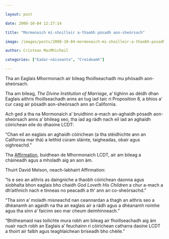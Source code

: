 ```yaml
---

layout: post

date: 2008-10-04 12:27:14

title: "Mormonaich mì-shoilleir a-thaobh pòsadh aon-sheòrsach"

image: /images/posts/2008-10-04-mormonaich-mi-shoilleir-a-thaobh-posadh-aon-sheorsach.webp

author: Crìstean MacMhìcheil

categories: ["Eadar-nàiseanta", "Creideamh"]

---
```


Tha an Eaglais Mhormonach air bileag fhoillseachadh mu phòsadh aon-sheòrsach.

Tha am bileag, *The Divine Institution of Marriage*, a’ tighinn as dèidh dhan Eaglais aithris fhoillseachadh anns an tug iad taic ri Proposition 8, a bhios a’ cur casg air pòsadh aon-sheòrsach ann an California.

Ach ged a tha na Mormonaich a’ bruidhinn a-mach an-aghaidh pòsadh aon-sheòrsach anns a’ bhileag seo, tha iad ag ràdh nach eil iad an aghaidh còirichean eile do dhaoine LCDT:

“Chan eil an eaglais an aghaidh còirichean (a tha stèidhichte ann an California mar thà) a leithid cùram slàinte, taigheadas, obair agus oighreachd.”

Tha [Affirmation](https://affirmation.org/), buidhean de Mhormonaich LCDT, air am bileag a chàineadh agus a mholadh aig an aon àm.

Thuirt David Melson, neach-labhairt Affirmation:

“Is e seo an aithris as daingniche a thaobh còirichean daonna agus sìobhalta bhon eaglais bho chaidh *God Loveth His Children* a chur a-mach a dh’aithnich nach e tinneas no peacadh a th’ ann an co-sheòrsachd.”

“Tha sinn a’ moladh misneachd nan ceannardan a thagh an aithris seo a dhèanamh an agaidh na tha an eaglais air a ràdh agus a dhèanamh roimhe agus tha sinn a’ faicinn seo mar cheum deimhinneach.”

“Bhitheamaid nas toilichte mura robh am bileag air fhoillseachadh aig àm nuair nach robh an Eaglais a’ feuchainn ri còirichean catharra daoine LCDT a thoirt air falbh agus teaghlaichean briseadh bho chèile.”
